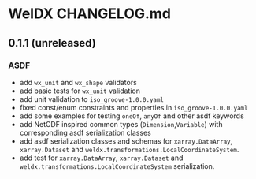 # WelDX CHANGELOG.md

## 0.1.1 (unreleased)
### ASDF
- add `wx_unit` and `wx_shape` validators
- add basic tests for `wx_unit` validation
- add unit validation to `iso_groove-1.0.0.yaml` 
- fixed const/enum constraints and properties in `iso_groove-1.0.0.yaml`
- add some examples for testing `oneOf`, `anyOf` and other asdf keywords
- add NetCDF inspired common types (`Dimension`,`Variable`) with corresponding asdf serialization classes
- add asdf serialization classes and schemas for `xarray.DataArray`, `xarray.Dataset` and 
  `weldx.transformations.LocalCoordinateSystem`.
- add test for `xarray.DataArray`, `xarray.Dataset` and `weldx.transformations.LocalCoordinateSystem` serialization.
